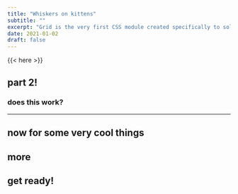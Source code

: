 ```yaml
---
title: "Whiskers on kittens"
subtitle: ""
excerpt: "Grid is the very first CSS module created specifically to solve the layout problems we’ve all been hacking our way around for as long as we’ve been making websites."
date: 2021-01-02
draft: false
---
```


{{< here >}}


## part 2!

### does this work?

---

## now for some very cool things

## more

## get ready!